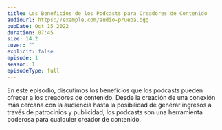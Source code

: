 ```yaml
---
title: Los Beneficios de los Podcasts para Creadores de Contenido
audioUrl: https://example.com/audio-prueba.ogg
pubDate: Oct 15 2022
duration: 07:45
size: 14.2
cover: ""
explicit: false
episode: 1
season: 1
episodeType: full
---
```


En este episodio, discutimos los beneficios que los podcasts pueden ofrecer a los creadores de contenido. Desde la creación de una conexión más cercana con la audiencia hasta la posibilidad de generar ingresos a través de patrocinios y publicidad, los podcasts son una herramienta poderosa para cualquier creador de contenido.
